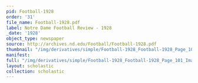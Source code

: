 ```yaml
---
pid: Football-1928
order: '31'
file_name: Football-1928.pdf
label: Notre Dame Football Review - 1928
_date: '1928'
object_type: newspaper
source: http://archives.nd.edu/Football/Football-1928.pdf
thumbnail: "/img/derivatives/simple/Football-1928_Football-1928_Page_101_Image_0001/thumbnail.jpg"
manifest:
full: "/img/derivatives/simple/Football-1928_Football-1928_Page_101_Image_0001/fullwidth.jpg"
layout: scholastic
collection: scholastic
---
```

